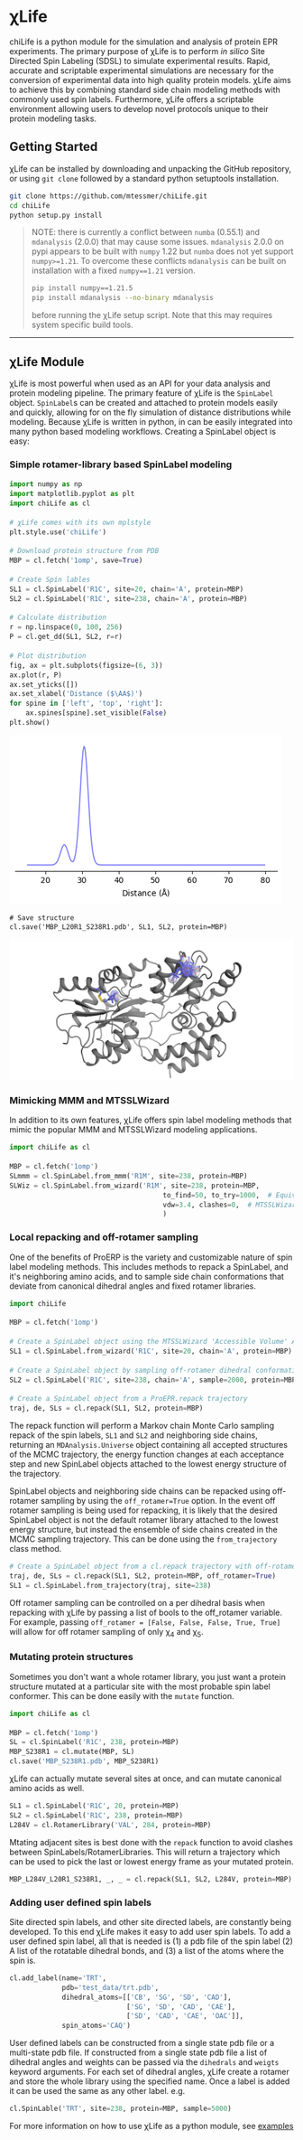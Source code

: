 # χLife
chiLife is a python module for the simulation and analysis of protein EPR experiments. The primary purpose 
of χLife is to perform *in silico* Site Directed Spin Labeling (SDSL) to simulate experimental results. Rapid, 
accurate and scriptable experimental simulations are necessary for the conversion of experimental data into high quality 
protein models. χLife aims to achieve this by combining standard side chain modeling methods with commonly used spin 
labels. Furthermore, χLife offers a scriptable environment allowing users to develop novel protocols unique to their 
protein modeling tasks.
 
## Getting Started
χLife can be installed by downloading and unpacking the GitHub repository, or using `git clone` followed by a standard 
python setuptools installation.
```bash
git clone https://github.com/mtessmer/chiLife.git
cd chiLife
python setup.py install
```  
>NOTE: there is currently a conflict between `numba` (0.55.1) and `mdanalysis` (2.0.0) that may cause some issues. 
> `mdanalysis` 2.0.0 on pypi appears to be built with `numpy` 1.22 but `numba` does not yet support `numpy>=1.21`. To 
> overcome these conflicts `mdanalysis` can be built on installation with a fixed `numpy==1.21` version. 
> ```bash
> pip install numpy==1.21.5
> pip install mdanalysis --no-binary mdanalysis
> ```
> before running the χLife setup script. Note that this may requires system specific build tools.

***
## χLife Module
χLife is most powerful when used as an API for your data analysis and protein modeling pipeline. The primary feature of 
χLife is the `SpinLabel` object. `SpinLabel`s can be created and attached to protein models easily and quickly, allowing for 
on the fly simulation of distance distributions while modeling. Because χLife is written in python, in can be easily 
integrated into many python based modeling workflows. Creating a SpinLabel object is easy:

### Simple rotamer-library based SpinLabel modeling

```python
import numpy as np
import matplotlib.pyplot as plt
import chiLife as cl

# χLife comes with its own mplstyle 
plt.style.use('chiLife')

# Download protein structure from PDB
MBP = cl.fetch('1omp', save=True)

# Create Spin lables
SL1 = cl.SpinLabel('R1C', site=20, chain='A', protein=MBP)
SL2 = cl.SpinLabel('R1C', site=238, chain='A', protein=MBP)

# Calculate distribution
r = np.linspace(0, 100, 256)
P = cl.get_dd(SL1, SL2, r=r)

# Plot distribution
fig, ax = plt.subplots(figsize=(6, 3))
ax.plot(r, P)
ax.set_yticks([])
ax.set_xlabel('Distance ($\AA$)')
for spine in ['left', 'top', 'right']:
    ax.spines[spine].set_visible(False)
plt.show()
```

![MBP L20R1 S238R1](img/L20R1_S238R1_Pr.png)

```
# Save structure
cl.save('MBP_L20R1_S238R1.pdb', SL1, SL2, protein=MBP)
```

![MBP L20R1 S238R1 Structure](img/L20R1_S238R1_Structure.png)


### Mimicking MMM and MTSSLWizard
In addition to its own features, χLife offers spin label modeling methods that mimic the popular MMM and MTSSLWizard 
modeling applications.

```python
import chiLife as cl

MBP = cl.fetch('1omp')
SLmmm = cl.SpinLabel.from_mmm('R1M', site=238, protein=MBP)
SLWiz = cl.SpinLabel.from_wizard('R1M', site=238, protein=MBP,
                                      to_find=50, to_try=1000,  # Equivalent to 'quick' search, default is 'thorough'   
                                      vdw=3.4, clashes=0,  # MTSSLWizard 'tight' setting, default is 'loose' 
                                      )
```

### Local repacking and off-rotamer sampling 
One of the benefits of ProERP is the variety and customizable nature of spin label modeling methods. This includes 
methods to repack a SpinLabel, and it's neighboring amino acids, and to sample side chain conformations that deviate from
canonical dihedral angles and fixed rotamer libraries.

```python
import chiLife

MBP = cl.fetch('1omp')

# Create a SpinLabel object using the MTSSLWizard 'Accessible Volume' Approach
SL1 = cl.SpinLabel.from_wizard('R1C', site=20, chain='A', protein=MBP)

# Create a SpinLabel object by sampling off-rotamer dihedral conformations using the rotamer library as a prior 
SL2 = cl.SpinLabel('R1C', site=238, chain='A', sample=2000, protein=MBP)

# Create a SpinLabel object from a ProEPR.repack trajectory
traj, de, SLs = cl.repack(SL1, SL2, protein=MBP)
```
The repack function will perform a Markov chain Monte Carlo sampling repack of the spin labels, `SL1` and `SL2` and 
neighboring side chains, returning an `MDAnalysis.Universe` object containing all accepted structures of the MCMC 
trajectory, the energy function changes at each acceptance step and new SpinLabel objects attached to the lowest energy 
structure of the trajectory.

SpinLabel objects and neighboring side chains can be repacked using off-rotamer sampling by using the `off_rotamer=True`
option. In the event off rotamer sampling is being used for repacking, it is likely that the desired SpinLabel object is 
not the default rotamer library attached to the lowest energy structure, but instead the ensemble of side chains 
created in the MCMC sampling trajectory. This can be done using the `from_trajectory` class method. 

```python
# Create a SpinLabel object from a cl.repack trajectory with off-rotamer sampling
traj, de, SLs = cl.repack(SL1, SL2, protein=MBP, off_rotamer=True) 
SL1 = cl.SpinLabel.from_trajectory(traj, site=238)
```

Off rotamer sampling can be controlled on a per dihedral basis when repacking with χLife by passing a list of bools to 
the off_rotamer variable. For example, passing `off_rotamer = [False, False, False, True, True]` will allow for off 
rotamer sampling of only &chi;<sub>4</sub> and &chi;<sub>5</sub>.


### Mutating protein structures
Sometimes you don't want a whole rotamer library, you just want a protein structure mutated at a particular site with 
the most probable spin label conformer. This can be done easily with the `mutate` function.

```python
import chiLife as cl

MBP = cl.fetch('1omp')
SL = cl.SpinLabel('R1C', 238, protein=MBP)
MBP_S238R1 = cl.mutate(MBP, SL)
cl.save('MBP_S238R1.pdb', MBP_S238R1)
```

χLife can actually mutate several sites at once, and can mutate canonical amino acids as well.

```python
SL1 = cl.SpinLabel('R1C', 20, protein=MBP)
SL2 = cl.SpinLabel('R1C', 238, protein=MBP)
L284V = cl.RotamerLibrary('VAL', 284, protein=MBP)
```

 Mtating adjacent sites is best done with the `repack` function to avoid clashes between SpinLabels/RotamerLibraries. 
This will return a trajectory which can be used to pick the last or lowest energy frame as your mutated protein.

```python
MBP_L284V_L20R1_S238R1, _, _ = cl.repack(SL1, SL2, L284V, protein=MBP)
```

### Adding user defined spin labels
Site directed spin labels, and other site directed labels, are constantly being developed. To this end χLife makes it 
easy to add user spin labels. To add a user defined spin label, all that is needed is (1) a pdb file of the spin label
(2) A list of the rotatable dihedral bonds, and (3) a list of the atoms where the spin is.

```python
cl.add_label(name='TRT',
             pdb='test_data/trt.pdb',
             dihedral_atoms=[['CB', 'SG', 'SD', 'CAD'],
                             ['SG', 'SD', 'CAD', 'CAE'],
                             ['SD', 'CAD', 'CAE', 'OAC']],
             spin_atoms='CAQ')
```

User defined labels can be constructed from a single state pdb file or a multi-state pdb file. If constructed from a 
single state pdb file a list of dihedral angles and weights can be passed via the `dihedrals` and `weigts` keyword
arguments. For each set of dihedral angles, χLife create a rotamer and store the whole library using the specified 
name. Once a label is added it can be used the same as any other label. e.g.

```python
cl.SpinLable('TRT', site=238, protein=MBP, sample=5000)
```

For more information on how to use χLife as a python module, see [examples](#examples/)

